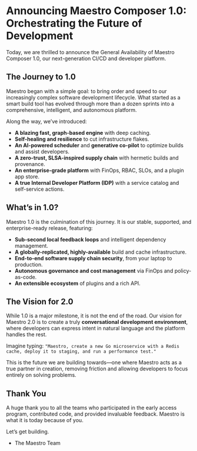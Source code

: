 # Announcing Maestro Composer 1.0: Orchestrating the Future of Development

Today, we are thrilled to announce the General Availability of Maestro Composer 1.0, our next-generation CI/CD and developer platform.

## The Journey to 1.0

Maestro began with a simple goal: to bring order and speed to our increasingly complex software development lifecycle. What started as a smart build tool has evolved through more than a dozen sprints into a comprehensive, intelligent, and autonomous platform.

Along the way, we’ve introduced:

- **A blazing fast, graph-based engine** with deep caching.
- **Self-healing and resilience** to cut infrastructure flakes.
- **An AI-powered scheduler** and **generative co-pilot** to optimize builds and assist developers.
- **A zero-trust, SLSA-inspired supply chain** with hermetic builds and provenance.
- **An enterprise-grade platform** with FinOps, RBAC, SLOs, and a plugin app store.
- **A true Internal Developer Platform (IDP)** with a service catalog and self-service actions.

## What’s in 1.0?

Maestro 1.0 is the culmination of this journey. It is our stable, supported, and enterprise-ready release, featuring:

- **Sub-second local feedback loops** and intelligent dependency management.
- **A globally-replicated, highly-available** build and cache infrastructure.
- **End-to-end software supply chain security**, from your laptop to production.
- **Autonomous governance and cost management** via FinOps and policy-as-code.
- **An extensible ecosystem** of plugins and a rich API.

## The Vision for 2.0

While 1.0 is a major milestone, it is not the end of the road. Our vision for Maestro 2.0 is to create a truly **conversational development environment**, where developers can express intent in natural language and the platform handles the rest.

Imagine typing: `"Maestro, create a new Go microservice with a Redis cache, deploy it to staging, and run a performance test."`

This is the future we are building towards—one where Maestro acts as a true partner in creation, removing friction and allowing developers to focus entirely on solving problems.

## Thank You

A huge thank you to all the teams who participated in the early access program, contributed code, and provided invaluable feedback. Maestro is what it is today because of you.

Let’s get building.

- The Maestro Team
